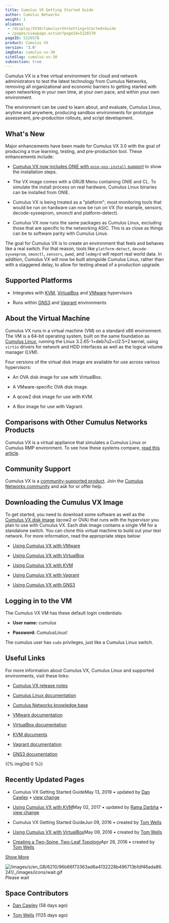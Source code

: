 ```yaml
---
title: Cumulus VX Getting Started Guide
author: Cumulus Networks
weight: 1
aliases:
 - /display/VX30/Cumulus+VX+Getting+Started+Guide
 - /pages/viewpage.action?pageId=5126578
pageID: 5126578
product: Cumulus VX
version: '3.0'
imgData: cumulus-vx-30
siteSlug: cumulus-vx-30
subsection: true
---
```

Cumulus VX is a free virtual environment for cloud and network
administrators to test the latest technology from Cumulus Networks,
removing all organizational and economic barriers to getting started
with open networking in your own time, at your own pace, and within your
own environment.

The environment can be used to learn about, and evaluate, Cumulus Linux,
anytime and anywhere, producing sandbox environments for prototype
assessment, pre-production rollouts, and script development.

## What's New</span>

Major enhancements have been made for Cumulus VX 3.0 with the goal of
producing a true learning, testing, and pre-production tool. These
enhancements include:

  - [Cumulus VX now includes ONIE with `onie-nos-install`
    support](#src-5126578) to show the installation steps.

  - <span style="color: #212121;"> The VX image comes with a GRUB Menu
    containing ONIE and CL. To simulate the install process on real
    hardware, Cumulus Linux binaries can be installed from ONIE. </span>

  - <span style="color: #212121;"> Cumulus VX is being treated as a
    "platform"; most monitoring tools that would be run on hardware can
    now be run on VX (for example, sensors, decode-syseeprom, smonctl
    and platform-detect). </span>

  - <span style="color: #212121;"> Cumulus VX now runs the same packages
    as Cumulus Linux, excluding those that are specific to the
    networking ASIC. This is as close as things can be to software
    parity with Cumulus Linux. </span>

The goal for Cumulus VX is to create an environment that feels and
behaves like a real switch. For that reason, tools like
`platform-detect`, `decode-syseeprom`, `smonctl`, `sensors`, `pwmd`, and
`ledmgrd` will report real world data. In addition, Cumulus VX will now
be built alongside Cumulus Linux, rather than with a staggered delay, to
allow for testing ahead of a production upgrade.

## Supported Platforms</span>

  - Integrates with [KVM](http://www.linux-kvm.org/page/Downloads),
    [VirtualBox](https://www.virtualbox.org/wiki/Downloads) and
    [VMware](https://my.vmware.com/web/vmware/downloads) hypervisors

  - Runs within [GNS3](http://www.gns3.com) and
    [Vagrant](https://www.vagrantup.com) environments

## About the Virtual Machine</span>

Cumulus VX runs in a virtual machine (VM) on a standard x86 environment.
The VM is a 64-bit operating system, built on the same foundation as
[Cumulus Linux](http://docs.cumulusnetworks.com/display/DOCS), running
the Linux 3.2.65-1+deb7u2+cl2.5+2 kernel, using `virtio` drivers for
network and HDD interfaces as well as the logical volume manager (LVM).

Four versions of the virtual disk image are available for use across
various hypervisors:

  - An OVA disk image for use with VirtualBox.

  - A VMware-specific OVA disk image.

  - A qcow2 disk image for use with KVM.

  - A Box image for use with Vagrant.

## Comparisons with Other Cumulus Networks Products</span>

Cumulus VX is a virtual appliance that simulates a Cumulus Linux or
Cumulus RMP environment. To see how these systems compare, [read this
article](/version/cumulus-vx-30/Comparing-Cumulus-VX-with-Other-Cumulus-Networks-Products).

## Community Support</span>

Cumulus VX is a [community-supported
product](https://support.cumulusnetworks.com/hc/en-us/articles/206382248).
Join the [Cumulus Networks
community](https://community.cumulusnetworks.com/cumulus/categories/cumulus_vx)
and ask for or offer help.

## Downloading the Cumulus VX Image</span>

To get started, you need to download some software as well as the
[Cumulus VX disk
image](https://cumulusnetworks.com/cumulus-vx/download/) (qcow2 or OVA)
that runs with the hypervisor you plan to use with Cumulus VX. Each disk
image contains a single VM for a standalone switch. You can clone this
virtual machine to build out your test network. For more information,
read the appropriate steps below:

  - [Using Cumulus VX with
    VMware](/version/cumulus-vx-30/Using-Cumulus-VX-with-VMware/)

  - [Using Cumulus VX with
    VirtualBox](/version/cumulus-vx-30/Using-Cumulus-VX-with-VirtualBox/)

  - [Using Cumulus VX with
    KVM](/version/cumulus-vx-30/Using-Cumulus-VX-with-KVM)

  - [Using Cumulus VX with
    Vagrant](/version/cumulus-vx-30/Using-Cumulus-VX-with-Vagrant)

  - [Using Cumulus VX with
    GNS3](http://docs.cumulusnetworks.com/display/VX/Using+Cumulus+VX+with+GNS3)

## Logging in to the VM</span>

The Cumulus VX VM has these default login credentials:

  - **User name:** cumulus

  - **Password:** CumulusLinux\!

The cumulus user has `sudo` privileges, just like a Cumulus Linux
switch.

## Useful Links</span>

For more information about Cumulus VX, Cumulus Linux and supported
environments, visit these links:

  - [Cumulus VX release
    notes](https://support.cumulusnetworks.com/hc/en-us/articles/219623788)

  - [Cumulus Linux
    documentation](http://docs.cumulusnetworks.com/display/DOCS)

  - [Cumulus Networks knowledge
    base](https://support.cumulusnetworks.com/hc/en-us/)

  - [VMware documentation](https://www.vmware.com/support/pubs/)

  - [VirtualBox
    documentation](https://www.virtualbox.org/wiki/Documentation)

  - [KVM documents](http://www.linux-kvm.org/page/Documents)

  - [Vagrant documentation](https://docs.vagrantup.com/v2/)

  - [GNS3
    documentation](https://community.gns3.com/community/software/documentation)

{{% imgOld 0 %}}

## Recently Updated Pages</span>

  - Cumulus VX Getting Started GuideMay 13, 2019 • updated by [Dan
    Cawley](https://docs.cumulusnetworks.com/display/~dcawley) • [view
    change](https://docs.cumulusnetworks.com/pages/diffpagesbyversion.action?pageId=5126578&selectedPageVersions=2&selectedPageVersions=1)

  - [Using Cumulus VX with
    KVM](/version/cumulus-vx-30/Using-Cumulus-VX-with-KVM)May 02, 2017 •
    updated by [Rama
    Darbha](https://docs.cumulusnetworks.com/display/~rama) • [view
    change](https://docs.cumulusnetworks.com/pages/diffpagesbyversion.action?pageId=5126595&selectedPageVersions=2&selectedPageVersions=1)

  - Cumulus VX Getting Started GuideJun 09, 2016 • created by [Tom
    Wells](https://docs.cumulusnetworks.com/display/~tom)

  - [Using Cumulus VX with
    VirtualBox](/version/cumulus-vx-30/Using-Cumulus-VX-with-VirtualBox/)May
    09, 2016 • created by [Tom
    Wells](https://docs.cumulusnetworks.com/display/~tom)

  - [Creating a Two-Spine, Two-Leaf
    Topology](/version/cumulus-vx-30/Using-Cumulus-VX-with-VirtualBox/Creating-a-Two-Spine-Two-Leaf-Topology)Apr
    28, 2016 • created by [Tom
    Wells](https://docs.cumulusnetworks.com/display/~tom)

[Show
More](https://docs.cumulusnetworks.com/plugins/recently-updated/changes.action?theme=concise&pageSize=5&startIndex=5&searchToken=78331&spaceKeys=VX30&contentType=page)

![/images/s/en\_GB/6210/96b66f73363ad6a4132228b496713b1df46ada86.241/\_/images/icons/wait.gif](/images/s/en_GB/6210/96b66f73363ad6a4132228b496713b1df46ada86.241/_/images/icons/wait.gif)  
<span class="caption">Please wait</span>

## Space Contributors</span>

  - [Dan Cawley](https://docs.cumulusnetworks.com/display/~dcawley) (58
    days ago)

  - [Tom Wells](https://docs.cumulusnetworks.com/display/~tom) (1125
    days ago)

<article id="html-search-results" class="ht-content" style="display: none;">

</article>

<footer id="ht-footer">

</footer>
